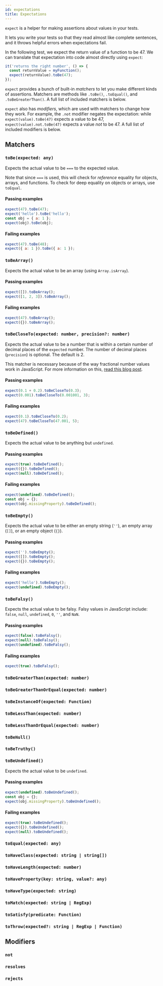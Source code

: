```yaml
---
id: expectations
title: Expectations
---
```


`expect` is a helper for making assertions about values in your tests.

It lets you write your tests so that they read almost like complete sentences, and it throws helpful errors when expectations fail.

In the following test, we expect the return value of a function to be 47. We can translate that expectation into code almost directly using `expect`:

```js
it('returns the right number', () => {
  const returnValue = myFunction();
  expect(returnValue).toBe(47);
});
```

`expect` provides a bunch of built-in _matchers_ to let you make different kinds of assertions. Matchers are methods like `.toBe()`, `.toEqual()`, and `.toBeGreaterThan()`. A full list of included matchers is below.

`expect` also has _modifiers_, which are used with matchers to change how they work. For example, the `.not` modifier negates the expectation: while `expect(value).toBe(47)` expects a value to be 47, `expect(value).not.toBe(47)` expects a value _not_ to be 47. A full list of included modifiers is below.

## Matchers

### `toBe(expected: any)`

Expects the actual value to be `===` to the expected value.

Note that since `===` is used, this will check for _reference_ equality for objects, arrays, and functions. To check for deep equality on objects or arrays, use `toEqual`.

#### Passing examples

```js
expect(47).toBe(47);
expect('hello').toBe('hello');
const obj = { a: 1 };
expect(obj).toBe(obj);
```

#### Failing examples

```js
expect(47).toBe(48);
expect({ a: 1 }).toBe({ a: 1 });
```

### `toBeArray()`

Expects the actual value to be an array (using `Array.isArray`).

#### Passing examples

```js
expect([]).toBeArray();
expect([1, 2, 3]).toBeArray();
```

#### Failing examples

```js
expect(47).toBeArray();
expect({}).toBeArray();
```

### `toBeCloseTo(expected: number, precision?: number)`

Expects the actual value to be a number that is within a certain number of decimal places of the `expected` number. The number of decimal places (`precision`) is optional. The default is 2.

This matcher is necessary because of the way fractional number values work in JavaScript. For more information on this, [read this blog post](http://adripofjavascript.com/blog/drips/avoiding-problems-with-decimal-math-in-javascript.html).

#### Passing examples

```js
expect(0.1 + 0.2).toBeCloseTo(0.3);
expect(0.001).toBeCloseTo(0.001001, 3);
```

#### Failing examples

```js
expect(0.1).toBeCloseTo(0.2);
expect(47).toBeCloseTo(47.001, 5);
```

### `toBeDefined()`

Expects the actual value to be anything but `undefined`.

#### Passing examples

```js
expect(true).toBeDefined();
expect({}).toBeDefined();
expect(null).toBeDefined();
```

#### Failing examples

```js
expect(undefined).toBeDefined();
const obj = {};
expect(obj.missingProperty).toBeDefined();
```

### `toBeEmpty()`

Expects the actual value to be either an empty string (`''`), an empty array (`[]`), or an empty object (`{}`).

#### Passing examples

```js
expect('').toBeEmpty();
expect([]).toBeEmpty();
expect({}).toBeEmpty();
```

#### Failing examples

```js
expect('hello').toBeEmpty();
expect(undefined).toBeEmpty();
```

### `toBeFalsy()`

Expects the actual value to be falsy. Falsy values in JavaScript include: `false`, `null`, `undefined`, `0`, `''`, and `NaN`.

#### Passing examples

```js
expect(false).toBeFalsy();
expect(null).toBeFalsy();
expect(undefined).toBeFalsy();
```

#### Failing examples

```js
expect(true).toBeFalsy();
```

### `toBeGreaterThan(expected: number)`

### `toBeGreaterThanOrEqual(expected: number)`

### `toBeInstanceOf(expected: Function)`

### `toBeLessThan(expected: number)`

### `toBeLessThanOrEqual(expected: number)`

### `toBeNull()`

### `toBeTruthy()`

### `toBeUndefined()`

Expects the actual value to be `undefined`.

#### Passing examples

```js
expect(undefined).toBeUndefined();
const obj = {};
expect(obj.missingProperty).toBeUndefined();
```

#### Failing examples

```js
expect(true).toBeUndefined();
expect({}).toBeUndefined();
expect(null).toBeUndefined();
```

### `toEqual(expected: any)`

### `toHaveClass(expected: string | string[])`

### `toHaveLength(expected: number)`

### `toHaveProperty(key: string, value?: any)`

### `toHaveType(expected: string)`

### `toMatch(expected: string | RegExp)`

### `toSatisfy(predicate: Function)`

### `toThrow(expected?: string | RegExp | Function)`

## Modifiers

### `not`

### `resolves`

### `rejects`
